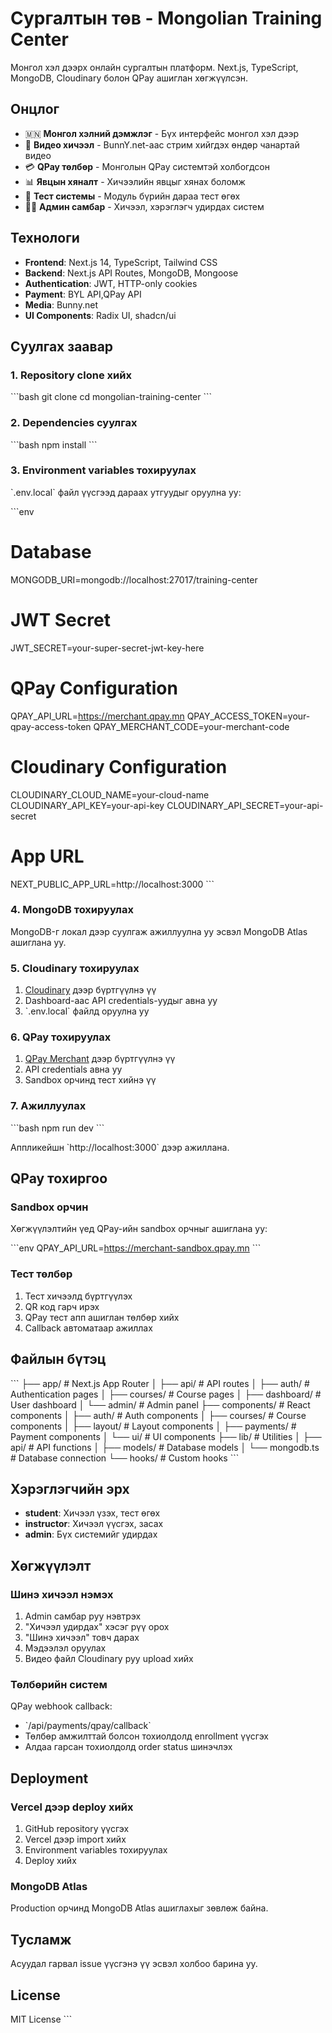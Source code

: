 # Сургалтын төв - Mongolian Training Center

Монгол хэл дээрх онлайн сургалтын платформ. Next.js, TypeScript, MongoDB, Cloudinary болон QPay ашиглан хөгжүүлсэн.

## Онцлог

- 🇲🇳 **Монгол хэлний дэмжлэг** - Бүх интерфейс монгол хэл дээр
- 🎥 **Видео хичээл** - BunnY.net-аас стрим хийгдэх өндөр чанартай видео
- 💳 **QPay төлбөр** - Монголын QPay системтэй холбогдсон
- 📊 **Явцын хяналт** - Хичээлийн явцыг хянах боломж
- 🧪 **Тест системы** - Модуль бүрийн дараа тест өгөх
- 👨‍💼 **Админ самбар** - Хичээл, хэрэглэгч удирдах систем

## Технологи

- **Frontend**: Next.js 14, TypeScript, Tailwind CSS
- **Backend**: Next.js API Routes, MongoDB, Mongoose
- **Authentication**: JWT, HTTP-only cookies
- **Payment**: BYL API,QPay API
- **Media**: Bunny.net
- **UI Components**: Radix UI, shadcn/ui

## Суулгах заавар

### 1. Repository clone хийх

\`\`\`bash
git clone <repository-url>
cd mongolian-training-center
\`\`\`

### 2. Dependencies суулгах

\`\`\`bash
npm install
\`\`\`

### 3. Environment variables тохируулах

\`.env.local\` файл үүсгээд дараах утгуудыг оруулна уу:

\`\`\`env
# Database
MONGODB_URI=mongodb://localhost:27017/training-center

# JWT Secret
JWT_SECRET=your-super-secret-jwt-key-here

# QPay Configuration
QPAY_API_URL=https://merchant.qpay.mn
QPAY_ACCESS_TOKEN=your-qpay-access-token
QPAY_MERCHANT_CODE=your-merchant-code

# Cloudinary Configuration
CLOUDINARY_CLOUD_NAME=your-cloud-name
CLOUDINARY_API_KEY=your-api-key
CLOUDINARY_API_SECRET=your-api-secret

# App URL
NEXT_PUBLIC_APP_URL=http://localhost:3000
\`\`\`

### 4. MongoDB тохируулах

MongoDB-г локал дээр суулгаж ажиллуулна уу эсвэл MongoDB Atlas ашиглана уу.

### 5. Cloudinary тохируулах

1. [Cloudinary](https://cloudinary.com) дээр бүртгүүлнэ үү
2. Dashboard-аас API credentials-уудыг авна уу
3. \`.env.local\` файлд оруулна уу

### 6. QPay тохируулах

1. [QPay Merchant](https://merchant.qpay.mn) дээр бүртгүүлнэ үү
2. API credentials авна уу
3. Sandbox орчинд тест хийнэ үү

### 7. Ажиллуулах

\`\`\`bash
npm run dev
\`\`\`

Аппликейшн \`http://localhost:3000\` дээр ажиллана.

## QPay тохиргоо

### Sandbox орчин

Хөгжүүлэлтийн үед QPay-ийн sandbox орчныг ашиглана уу:

\`\`\`env
QPAY_API_URL=https://merchant-sandbox.qpay.mn
\`\`\`

### Тест төлбөр

1. Тест хичээлд бүртгүүлэх
2. QR код гарч ирэх
3. QPay тест апп ашиглан төлбөр хийх
4. Callback автоматаар ажиллах

## Файлын бүтэц

\`\`\`
├── app/                    # Next.js App Router
│   ├── api/               # API routes
│   ├── auth/              # Authentication pages
│   ├── courses/           # Course pages
│   ├── dashboard/         # User dashboard
│   └── admin/             # Admin panel
├── components/            # React components
│   ├── auth/              # Auth components
│   ├── courses/           # Course components
│   ├── layout/            # Layout components
│   ├── payments/          # Payment components
│   └── ui/                # UI components
├── lib/                   # Utilities
│   ├── api/               # API functions
│   ├── models/            # Database models
│   └── mongodb.ts         # Database connection
└── hooks/                 # Custom hooks
\`\`\`

## Хэрэглэгчийн эрх

- **student**: Хичээл үзэх, тест өгөх
- **instructor**: Хичээл үүсгэх, засах
- **admin**: Бүх системийг удирдах

## Хөгжүүлэлт

### Шинэ хичээл нэмэх

1. Admin самбар руу нэвтрэх
2. "Хичээл удирдах" хэсэг рүү орох
3. "Шинэ хичээл" товч дарах
4. Мэдээлэл оруулах
5. Видео файл Cloudinary руу upload хийх

### Төлбөрийн систем

QPay webhook callback:
- \`/api/payments/qpay/callback\`
- Төлбөр амжилттай болсон тохиолдолд enrollment үүсгэх
- Алдаа гарсан тохиолдолд order status шинэчлэх

## Deployment

### Vercel дээр deploy хийх

1. GitHub repository үүсгэх
2. Vercel дээр import хийх
3. Environment variables тохируулах
4. Deploy хийх

### MongoDB Atlas

Production орчинд MongoDB Atlas ашиглахыг зөвлөж байна.

## Тусламж

Асуудал гарвал issue үүсгэнэ үү эсвэл холбоо барина уу.

## License

MIT License
\`\`\`
